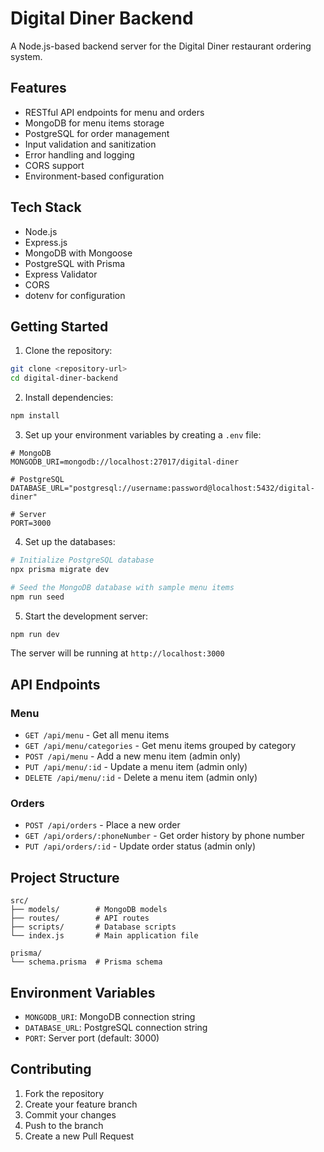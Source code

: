 # Digital Diner Backend

A Node.js-based backend server for the Digital Diner restaurant ordering system.

## Features

- RESTful API endpoints for menu and orders
- MongoDB for menu items storage
- PostgreSQL for order management
- Input validation and sanitization
- Error handling and logging
- CORS support
- Environment-based configuration

## Tech Stack

- Node.js
- Express.js
- MongoDB with Mongoose
- PostgreSQL with Prisma
- Express Validator
- CORS
- dotenv for configuration

## Getting Started

1. Clone the repository:

```bash
git clone <repository-url>
cd digital-diner-backend
```

2. Install dependencies:

```bash
npm install
```

3. Set up your environment variables by creating a `.env` file:

```
# MongoDB
MONGODB_URI=mongodb://localhost:27017/digital-diner

# PostgreSQL
DATABASE_URL="postgresql://username:password@localhost:5432/digital-diner"

# Server
PORT=3000
```

4. Set up the databases:

```bash
# Initialize PostgreSQL database
npx prisma migrate dev

# Seed the MongoDB database with sample menu items
npm run seed
```

5. Start the development server:

```bash
npm run dev
```

The server will be running at `http://localhost:3000`

## API Endpoints

### Menu

- `GET /api/menu` - Get all menu items
- `GET /api/menu/categories` - Get menu items grouped by category
- `POST /api/menu` - Add a new menu item (admin only)
- `PUT /api/menu/:id` - Update a menu item (admin only)
- `DELETE /api/menu/:id` - Delete a menu item (admin only)

### Orders

- `POST /api/orders` - Place a new order
- `GET /api/orders/:phoneNumber` - Get order history by phone number
- `PUT /api/orders/:id` - Update order status (admin only)

## Project Structure

```
src/
├── models/        # MongoDB models
├── routes/        # API routes
├── scripts/       # Database scripts
└── index.js       # Main application file

prisma/
└── schema.prisma  # Prisma schema
```

## Environment Variables

- `MONGODB_URI`: MongoDB connection string
- `DATABASE_URL`: PostgreSQL connection string
- `PORT`: Server port (default: 3000)

## Contributing

1. Fork the repository
2. Create your feature branch
3. Commit your changes
4. Push to the branch
5. Create a new Pull Request

